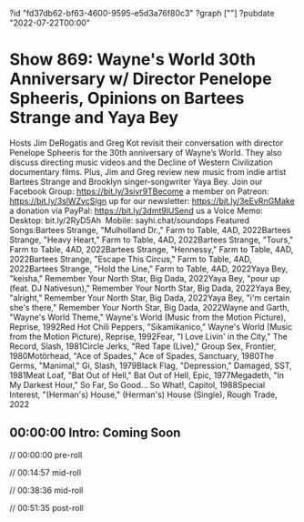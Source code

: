 ?id "fd37db62-bf63-4600-9595-e5d3a76f80c3"
?graph [""]
?pubdate "2022-07-22T00:00"

# Show 869: Wayne's World 30th Anniversary w/ Director Penelope Spheeris, Opinions on Bartees Strange and Yaya Bey

Hosts Jim DeRogatis and Greg Kot revisit their conversation with director Penelope Spheeris for the 30th anniversary of Wayne’s World. They also discuss directing music videos and the Decline of Western Civilization documentary films. Plus, Jim and Greg review new music from indie artist Bartees Strange and Brooklyn singer-songwriter Yaya Bey. Join our Facebook Group: https://bit.ly/3sivr9TBecome a member on Patreon: https://bit.ly/3slWZvcSign up for our newsletter: https://bit.ly/3eEvRnGMake a donation via PayPal: https://bit.ly/3dmt9lUSend us a Voice Memo: Desktop: bit.ly/2RyD5Ah  Mobile: sayhi.chat/soundops Featured Songs:Bartees Strange, "Mulholland Dr.," Farm to Table, 4AD, 2022Bartees Strange, "Heavy Heart," Farm to Table, 4AD, 2022Bartees Strange, "Tours," Farm to Table, 4AD, 2022Bartees Strange, "Hennessy," Farm to Table, 4AD, 2022Bartees Strange, "Escape This Circus," Farm to Table, 4AD, 2022Bartees Strange, "Hold the Line," Farm to Table, 4AD, 2022Yaya Bey, "keisha," Remember Your North Star, Big Dada, 2022Yaya Bey, "pour up (feat. DJ Nativesun)," Remember Your North Star, Big Dada, 2022Yaya Bey, "alright," Remember Your North Star, Big Dada, 2022Yaya Bey, "i'm certain she's there," Remember Your North Star, Big Dada, 2022Wayne and Garth, "Wayne's World Theme," Wayne's World (Music from the Motion Picture), Reprise, 1992Red Hot Chili Peppers, "Sikamikanico," Wayne's World (Music from the Motion Picture), Reprise, 1992Fear, "I Love Livin' in the City," The Record, Slash, 1981Circle Jerks, "Red Tape (Live)," Group Sex, Frontier, 1980Motörhead, "Ace of Spades," Ace of Spades, Sanctuary, 1980The Germs, "Manimal," Gi, Slash, 1979Black Flag, "Depression," Damaged, SST, 1981Meat Loaf, "Bat Out of Hell," Bat Out of Hell, Epic, 1977Megadeth, "In My Darkest Hour," So Far, So Good... So What!, Capitol, 1988Special Interest, "(Herman's) House," (Herman's) House (Single), Rough Trade, 2022

## 00:00:00 Intro: Coming Soon

// 00:00:00 pre-roll

// 00:14:57 mid-roll

// 00:38:36 mid-roll

// 00:51:35 post-roll
